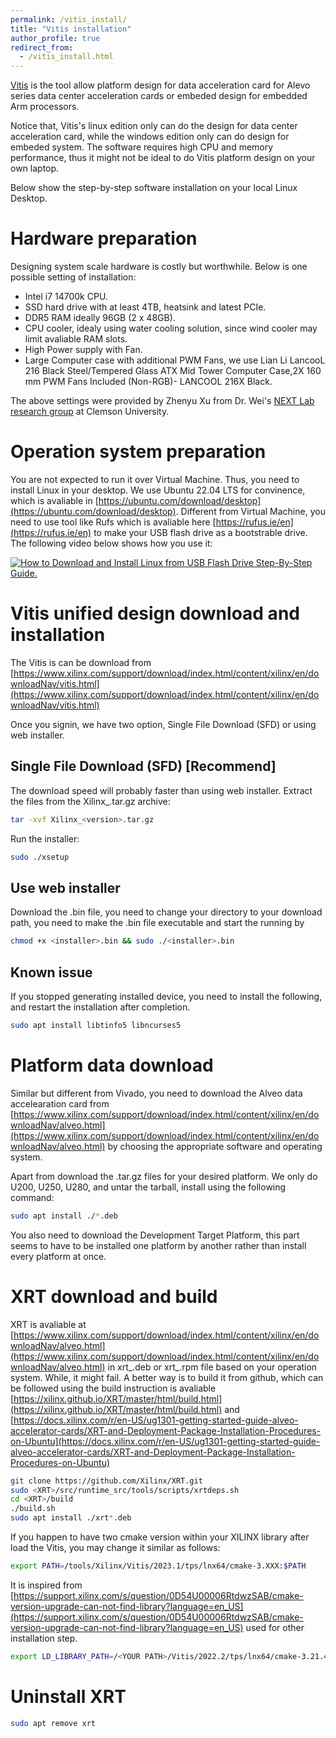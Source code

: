 ```yaml
---
permalink: /vitis_install/
title: "Vitis installation"
author_profile: true
redirect_from:  
  - /vitis_install.html
---
```

[Vitis](https://www.xilinx.com/products/design-tools/vitis.html) is the tool allow platform design for data acceleration card for Alevo series data center acceleration cards or embeded design for embedded Arm processors. 

Notice that, Vitis's linux edition only can do the design for data center acceleration card, while the windows edition only can do design for embeded system. The software requires high CPU and memory performance, thus it might not be ideal to do Vitis platform design on your own laptop.

Below show the step-by-step software installation on your local Linux Desktop. 

# Hardware preparation
Designing system scale hardware is costly but worthwhile. Below is one possible setting of installation:
* Intel i7 14700k CPU.
* SSD hard drive with at least 4TB, heatsink and latest PCIe. 
* DDR5 RAM ideally 96GB (2 x 48GB).
* CPU cooler, idealy using water cooling solution, since wind cooler may limit avaliable RAM slots. 
* High Power supply with Fan.
* Large Computer case with additional PWM Fans, we use Lian Li LancooL 216 Black Steel/Tempered Glass ATX Mid Tower Computer Case,2X 160 mm PWM Fans Included (Non-RGB)- LANCOOL 216X Black. 

The above settings were provided by Zhenyu Xu from Dr. Wei's [NEXT Lab research group](https://sites.google.com/g.clemson.edu/nextlabdoc/home) at Clemson University. 

# Operation system preparation
You are not expected to run it over Virtual Machine. Thus, you need to install Linux in your desktop. We use Ubuntu 22.04 LTS for convinence, which is avaliable in [https://ubuntu.com/download/desktop](https://ubuntu.com/download/desktop). Different from Virtual Machine, you need to use tool like Rufs which is avaliable here [https://rufus.ie/en](https://rufus.ie/en) to make your USB flash drive as a bootstrable drive. The following video below shows how you use it:

[![How to Download and Install Linux from USB Flash Drive Step-By-Step Guide.](https://img.youtube.com/vi/pwWfJwlZLWg/0.jpg)](https://youtu.be/pwWfJwlZLWg "How to Download and Install Linux from USB Flash Drive Step-By-Step Guide.")


# Vitis unified design download and installation
The Vitis is can be download from [https://www.xilinx.com/support/download/index.html/content/xilinx/en/downloadNav/vitis.html](https://www.xilinx.com/support/download/index.html/content/xilinx/en/downloadNav/vitis.html)

Once you signin, we have two option, Single File Download (SFD) or using web installer.


## Single File Download (SFD) [Recommend]

The download speed will probably faster than using web installer. Extract the files from the Xilinx_<version>.tar.gz archive:
```bash
tar -xvf Xilinx_<version>.tar.gz
```
 
Run the installer:
 
```bash
sudo ./xsetup
```

## Use web installer
Download the .bin file, you need to change your directory to your download path, you need to make the .bin file executable and start the running by 

```bash
chmod +x <installer>.bin && sudo ./<installer>.bin
```

## Known issue 
If you stopped generating installed device, you need to install the following, and restart the installation after completion. 

```bash
sudo apt install libtinfo5 libncurses5
```

# Platform data download
Similar but different from Vivado, you need to download the Alveo data accelearation card from [https://www.xilinx.com/support/download/index.html/content/xilinx/en/downloadNav/alveo.html](https://www.xilinx.com/support/download/index.html/content/xilinx/en/downloadNav/alveo.html) by choosing the appropriate software and operating system.

Apart from download the .tar.gz files for your desired platform. We only do U200, U250, U280, and untar the tarball, install using the following command: 

```bash
sudo apt install ./*.deb
```

You also need to download the Development Target Platform, this part seems to have to be installed one platform by another rather than install every platform at once. 

# XRT download and build

XRT is avaliable at [https://www.xilinx.com/support/download/index.html/content/xilinx/en/downloadNav/alveo.html](https://www.xilinx.com/support/download/index.html/content/xilinx/en/downloadNav/alveo.html) in xrt_<version>.deb or xrt_<version>.rpm file based on your operation system. While, it might fail. A better way is to build it from github, which can be followed using the build instruction is avaliable [https://xilinx.github.io/XRT/master/html/build.html](https://xilinx.github.io/XRT/master/html/build.html) and [https://docs.xilinx.com/r/en-US/ug1301-getting-started-guide-alveo-accelerator-cards/XRT-and-Deployment-Package-Installation-Procedures-on-Ubuntu](https://docs.xilinx.com/r/en-US/ug1301-getting-started-guide-alveo-accelerator-cards/XRT-and-Deployment-Package-Installation-Procedures-on-Ubuntu)

```bash
git clone https://github.com/Xilinx/XRT.git
sudo <XRT>/src/runtime_src/tools/scripts/xrtdeps.sh
cd <XRT>/build
./build.sh
sudo apt install ./xrt*.deb
```

If you happen to have two cmake version within your XILINX library after load the Vitis, you may change it similar as follows:
```bash
export PATH=/tools/Xilinx/Vitis/2023.1/tps/lnx64/cmake-3.XXX:$PATH
```

It is inspired from [https://support.xilinx.com/s/question/0D54U00006RtdwzSAB/cmake-version-upgrade-can-not-find-library?language=en_US](https://support.xilinx.com/s/question/0D54U00006RtdwzSAB/cmake-version-upgrade-can-not-find-library?language=en_US) used for other installation step.

```bash
export LD_LIBRARY_PATH=/<YOUR PATH>/Vitis/2022.2/tps/lnx64/cmake-3.21.4/libs/Ubuntu:$LD_LIBRARY_PATH
```

# Uninstall XRT
```bash
sudo apt remove xrt
```
